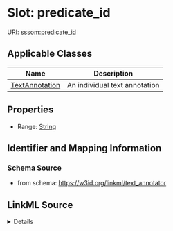 # Slot: predicate_id

URI: [sssom:predicate_id](http://w3id.org/sssom/predicate_id)



<!-- no inheritance hierarchy -->




## Applicable Classes

| Name | Description |
| --- | --- |
[TextAnnotation](TextAnnotation.md) | An individual text annotation






## Properties

* Range: [String](String.md)







## Identifier and Mapping Information







### Schema Source


* from schema: https://w3id.org/linkml/text_annotator




## LinkML Source

<details>
```yaml
name: predicate_id
from_schema: https://w3id.org/linkml/text_annotator
rank: 1000
slot_uri: sssom:predicate_id
alias: predicate_id
owner: TextAnnotation
domain_of:
- TextAnnotation
range: string

```
</details>